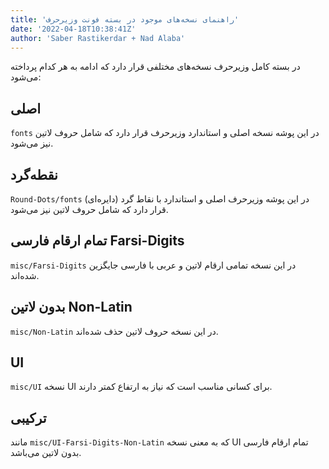 ```yaml
---
title: 'راهنمای نسخه‌های موجود در بسته فونت وزیرحرف'
date: '2022-04-18T10:38:41Z'
author: 'Saber Rastikerdar + Nad Alaba'
---
```


در بسته کامل وزیرحرف نسخه‌های مختلفی قرار دارد که ادامه به هر کدام پرداخته می‌شود:

## اصلی
`fonts`
در این پوشه نسخه اصلی و استاندارد وزیرحرف قرار دارد که شامل حروف لاتین نیز می‌شود.

## نقطه‌گرد
`Round-Dots/fonts`
در این پوشه وزیرحرف اصلی و استاندارد با نقاط گرد (دایره‌ای) قرار دارد که شامل حروف لاتین نیز می‌شود.

## تمام ارقام فارسی Farsi-Digits
`misc/Farsi-Digits`
در این نسخه تمامی ارقام لاتین و عربی با فارسی جایگزین شده‌اند.

## بدون لاتین Non-Latin
`misc/Non-Latin`
در این نسخه حروف لاتین حذف شده‌اند.

## UI
`misc/UI`
نسخه UI برای کسانی مناسب است که نیاز به ارتفاع کمتر دارند.

## ترکیبی
مانند `misc/UI-Farsi-Digits-Non-Latin` که به معنی نسخه UI تمام ارقام فارسی بدون لاتین می‌باشد.
